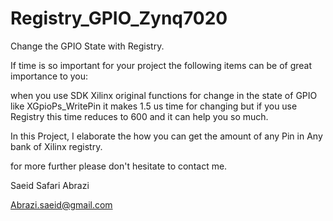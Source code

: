 # Registry_GPIO_Zynq7020
Change the GPIO State with Registry.

If time is so important for your project the following items can be of great importance to you: 

when you use SDK Xilinx original functions for change in the state of GPIO like XGpioPs_WritePin it makes 1.5 us time for changing but if you use Registry this time reduces to 600 and it can help you so much.

In this Project, I elaborate the how you can get the amount of any Pin in Any bank of Xilinx registry.

for more further please don't hesitate to contact me.

Saeid Safari Abrazi

Abrazi.saeid@gmail.com

